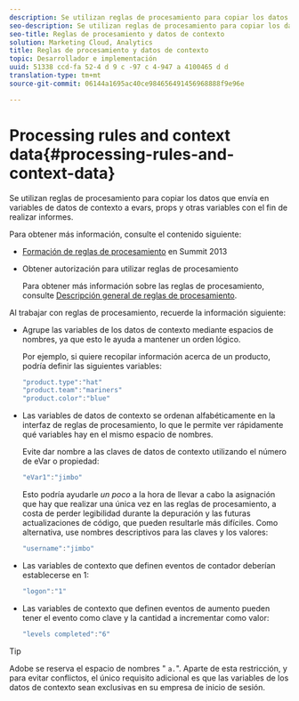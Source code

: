 ```yaml
---
description: Se utilizan reglas de procesamiento para copiar los datos que envía en variables de datos de contexto a evars, props y otras variables con el fin de realizar informes.
seo-description: Se utilizan reglas de procesamiento para copiar los datos que envía en variables de datos de contexto a evars, props y otras variables con el fin de realizar informes.
seo-title: Reglas de procesamiento y datos de contexto
solution: Marketing Cloud, Analytics
title: Reglas de procesamiento y datos de contexto
topic: Desarrollador e implementación
uuid: 51338 ccd-fa 52-4 d 9 c -97 c 4-947 a 4100465 d d
translation-type: tm+mt
source-git-commit: 06144a1695ac40ce984656491456968888f9e96e

---
```



# Processing rules and context data{#processing-rules-and-context-data}

Se utilizan reglas de procesamiento para copiar los datos que envía en variables de datos de contexto a evars, props y otras variables con el fin de realizar informes.

Para obtener más información, consulte el contenido siguiente:

* [Formación de reglas de procesamiento](https://tv.adobe.com/embed/1181/16506/) en Summit 2013
* Obtener autorización para utilizar reglas de procesamiento

   Para obtener más información sobre las reglas de procesamiento, consulte [Descripción general de reglas de procesamiento](https://docs.adobe.com/content/help/en/analytics/admin/admin-tools/processing-rules/processing-rules.html).

Al trabajar con reglas de procesamiento, recuerde la información siguiente:

* Agrupe las variables de los datos de contexto mediante espacios de nombres, ya que esto le ayuda a mantener un orden lógico.

   Por ejemplo, si quiere recopilar información acerca de un producto, podría definir las siguientes variables:

   ```js
   "product.type":"hat" 
   "product.team":"mariners" 
   "product.color":"blue"
   ```

* Las variables de datos de contexto se ordenan alfabéticamente en la interfaz de reglas de procesamiento, lo que le permite ver rápidamente qué variables hay en el mismo espacio de nombres.

   Evite dar nombre a las claves de datos de contexto utilizando el número de eVar o propiedad:

   ```js
   "eVar1":"jimbo"
   ```

   Esto podría ayudarle *un poco* a la hora de llevar a cabo la asignación que hay que realizar una única vez en las reglas de procesamiento, a costa de perder legibilidad durante la depuración y las futuras actualizaciones de código, que pueden resultarle más difíciles. Como alternativa, use nombres descriptivos para las claves y los valores:

   ```js
   "username":"jimbo"
   ```

* Las variables de contexto que definen eventos de contador deberían establecerse en 1:

   ```js
   "logon":"1"
   ```

* Las variables de contexto que definen eventos de aumento pueden tener el evento como clave y la cantidad a incrementar como valor:

   ```js
   "levels completed":"6"
   ```

>[!TIP]
>
>Adobe se reserva el espacio de nombres " `a.`". Aparte de esta restricción, y para evitar conflictos, el único requisito adicional es que las variables de los datos de contexto sean exclusivas en su empresa de inicio de sesión.

